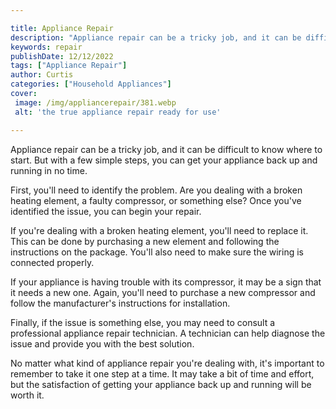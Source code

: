 ```yaml
---

title: Appliance Repair
description: "Appliance repair can be a tricky job, and it can be difficult to know where to start. But with a few simple steps, you can get you...see more detail"
keywords: repair
publishDate: 12/12/2022
tags: ["Appliance Repair"]
author: Curtis
categories: ["Household Appliances"]
cover: 
 image: /img/appliancerepair/381.webp
 alt: 'the true appliance repair ready for use'

---
```


Appliance repair can be a tricky job, and it can be difficult to know where to start. But with a few simple steps, you can get your appliance back up and running in no time.

First, you'll need to identify the problem. Are you dealing with a broken heating element, a faulty compressor, or something else? Once you've identified the issue, you can begin your repair.

If you're dealing with a broken heating element, you'll need to replace it. This can be done by purchasing a new element and following the instructions on the package. You'll also need to make sure the wiring is connected properly.

If your appliance is having trouble with its compressor, it may be a sign that it needs a new one. Again, you'll need to purchase a new compressor and follow the manufacturer's instructions for installation.

Finally, if the issue is something else, you may need to consult a professional appliance repair technician. A technician can help diagnose the issue and provide you with the best solution.

No matter what kind of appliance repair you're dealing with, it's important to remember to take it one step at a time. It may take a bit of time and effort, but the satisfaction of getting your appliance back up and running will be worth it.
